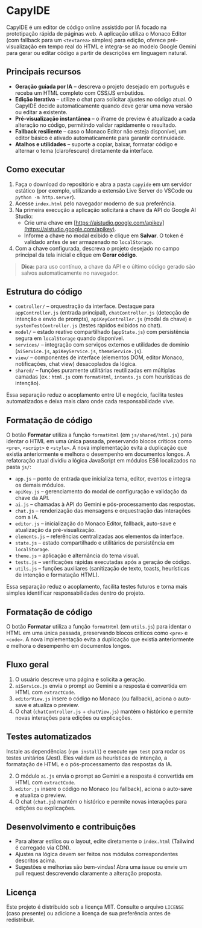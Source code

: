 # CapyIDE

CapyIDE é um editor de código online assistido por IA focado na prototipação rápida de páginas web. A aplicação utiliza o Monaco Editor (com fallback para um `<textarea>` simples) para edição, oferece pré-visualização em tempo real do HTML e integra-se ao modelo Google Gemini para gerar ou editar código a partir de descrições em linguagem natural.

## Principais recursos

- **Geração guiada por IA** – descreva o projeto desejado em português e receba um HTML completo com CSS/JS embutidos.
- **Edição iterativa** – utilize o chat para solicitar ajustes no código atual. O CapyIDE decide automaticamente quando deve gerar uma nova versão ou editar a existente.
- **Pré-visualização instantânea** – o iframe de preview é atualizado a cada alteração no código, permitindo validar rapidamente o resultado.
- **Fallback resiliente** – caso o Monaco Editor não esteja disponível, um editor básico é ativado automaticamente para garantir continuidade.
- **Atalhos e utilidades** – suporte a copiar, baixar, formatar código e alternar o tema (claro/escuro) diretamente da interface.

## Como executar

1. Faça o download do repositório e abra a pasta `capyide` em um servidor estático (por exemplo, utilizando a extensão Live Server do VSCode ou `python -m http.server`).
2. Acesse `index.html` pelo navegador moderno de sua preferência.
3. Na primeira execução a aplicação solicitará a chave da API do Google AI Studio:
   - Crie uma chave em [https://aistudio.google.com/apikey](https://aistudio.google.com/apikey).
   - Informe a chave no modal exibido e clique em **Salvar**. O token é validado antes de ser armazenado no `localStorage`.
4. Com a chave configurada, descreva o projeto desejado no campo principal da tela inicial e clique em **Gerar código**.

> **Dica:** para uso contínuo, a chave da API e o último código gerado são salvos automaticamente no navegador.

## Estrutura do código


- `controller/` – orquestração da interface. Destaque para `appController.js` (entrada principal), `chatController.js` (detecção de intenção e envio de prompts), `apiKeyController.js` (modal da chave) e `systemTestController.js` (testes rápidos exibidos no chat).
- `model/` – estado reativo compartilhado (`appState.js`) com persistência segura em `localStorage` quando disponível.
- `services/` – integração com serviços externos e utilidades de domínio (`aiService.js`, `apiKeyService.js`, `themeService.js`).
- `view/` – componentes de interface (elementos DOM, editor Monaco, notificações, chat view) desacoplados da lógica.
- `shared/` – funções puramente utilitárias reutilizadas em múltiplas camadas (ex.: `html.js` com `formatHtml`, `intents.js` com heurísticas de intenção).

Essa separação reduz o acoplamento entre UI e negócio, facilita testes automatizados e deixa mais claro onde cada responsabilidade vive.

## Formatação de código

O botão **Formatar** utiliza a função `formatHtml` (em `js/shared/html.js`) para identar o HTML em uma única passada, preservando blocos críticos como `<pre>`, `<script>` e `<style>`. A nova implementação evita a duplicação que existia anteriormente e melhora o desempenho em documentos longos.
A refatoração atual dividiu a lógica JavaScript em módulos ES6 localizados na pasta `js/`:

- `app.js` – ponto de entrada que inicializa tema, editor, eventos e integra os demais módulos.
- `apiKey.js` – gerenciamento do modal de configuração e validação da chave da API.
- `ai.js` – chamadas à API do Gemini e pós-processamento das respostas.
- `chat.js` – renderização das mensagens e orquestração das interações com a IA.
- `editor.js` – inicialização do Monaco Editor, fallback, auto-save e atualização da pré-visualização.
- `elements.js` – referências centralizadas aos elementos da interface.
- `state.js` – estado compartilhado e utilitários de persistência em `localStorage`.
- `theme.js` – aplicação e alternância do tema visual.
- `tests.js` – verificações rápidas executadas após a geração de código.
- `utils.js` – funções auxiliares (sanitização de texto, toasts, heurísticas de intenção e formatação HTML).

Essa separação reduz o acoplamento, facilita testes futuros e torna mais simples identificar responsabilidades dentro do projeto.

## Formatação de código

O botão **Formatar** utiliza a função `formatHtml` (em `utils.js`) para identar o HTML em uma única passada, preservando blocos críticos como `<pre>` e `<code>`. A nova implementação evita a duplicação que existia anteriormente e melhora o desempenho em documentos longos.

## Fluxo geral

1. O usuário descreve uma página e solicita a geração.
2. `aiService.js` envia o prompt ao Gemini e a resposta é convertida em HTML com `extractCode`.
3. `editorView.js` insere o código no Monaco (ou fallback), aciona o auto-save e atualiza o preview.
4. O chat (`chatController.js` + `chatView.js`) mantém o histórico e permite novas interações para edições ou explicações.

## Testes automatizados

Instale as dependências (`npm install`) e execute `npm test` para rodar os testes unitários (Jest). Eles validam as heurísticas de intenção, a formatação de HTML e o pós-processamento das respostas da IA.

2. O módulo `ai.js` envia o prompt ao Gemini e a resposta é convertida em HTML com `extractCode`.
3. `editor.js` insere o código no Monaco (ou fallback), aciona o auto-save e atualiza o preview.
4. O chat (`chat.js`) mantém o histórico e permite novas interações para edições ou explicações.

## Desenvolvimento e contribuições

- Para alterar estilos ou o layout, edite diretamente o `index.html` (Tailwind é carregado via CDN).
- Ajustes na lógica devem ser feitos nos módulos correspondentes descritos acima.
- Sugestões e melhorias são bem-vindas! Abra uma issue ou envie um pull request descrevendo claramente a alteração proposta.

## Licença

Este projeto é distribuído sob a licença MIT. Consulte o arquivo `LICENSE` (caso presente) ou adicione a licença de sua preferência antes de redistribuir.

